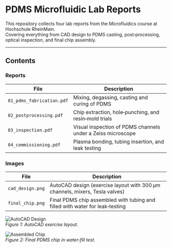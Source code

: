 # PDMS Microfluidic Lab Reports

This repository collects four lab reports from the Microfluidics course at Hochschule RheinMain.  
Covering everything from CAD design to PDMS casting, post‑processing, optical inspection, and final chip assembly.

---

## Contents

### Reports
| File                         | Description                                                    |
|------------------------------|----------------------------------------------------------------|
| `01_pdms_fabrication.pdf`    | Mixing, degassing, casting and curing of PDMS                  |
| `02_postprocessing.pdf`      | Chip extraction, hole‑punching, and resin‑mold trials          |
| `03_inspection.pdf`          | Visual inspection of PDMS channels under a Zeiss microscope    |
| `04_commissioning.pdf`       | Plasma bonding, tubing insertion, and leak testing             |

### Images
| File               | Description                                                                     |
|--------------------|---------------------------------------------------------------------------------|
| `cad_design.png`   | AutoCAD design (exercise layout with 300 µm channels, mixers, Tesla valves)     |
| `final_chip.png`   | Final PDMS chip assembled with tubing and filled with water for leak‑testing    |

![AutoCAD Design](images/cad_design.png)  
*Figure 1: AutoCAD exercise layout.*

![Assembled Chip](images/final_chip.png)  
*Figure 2: Final PDMS chip in water‑fill test.*
